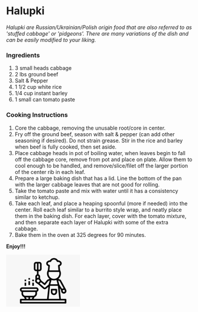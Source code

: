 # Halupki

*Halupki are Russian/Ukrainian/Polish origin food that are also referred to as 'stuffed cabbage' or 'pidgeons'. There are many variations of the dish and can be easily modified to your liking.*

### Ingredients

1. 3 small heads cabbage
2. 2 lbs ground beef
3. Salt & Pepper
4. 1 1/2 cup white rice
5. 1/4 cup instant barley
6. 1 small can tomato paste

### Cooking Instructions

1. Core the cabbage, removing the unusable root/core in center.
2. Fry off the ground beef, season with salt & pepper (can add other seasoning if desired). Do not strain grease. Stir in the rice and barley when beef is fully cooked, then set aside.
3. Place cabbage heads in pot of boiling water, when leaves begin to fall off the cabbage core, remove from pot and place on plate. Allow them to cool enough to be handled, and remove/slice/filet off the larger portion of the center rib in each leaf. 
4. Prepare a large baking dish that has a lid. Line the bottom of the pan with the larger cabbage leaves that are not good for rolling.
5. Take the tomato paste and mix with water until it has a consistency similar to ketchup.
6. Take each leaf, and place a heaping spoonful (more if needed) into the center. Roll each leaf similar to a burrito style wrap, and neatly place them in the baking dish. For each layer, cover with the tomato mixture, and then separate each layer of Halupki with some of the extra cabbage.
7. Bake them in the oven at 325 degrees for 90 minutes.

**Enjoy!!!**

<img src="https://github.com/jddemcher/TallGuyCooking/blob/master/iconfile.png" width="200">